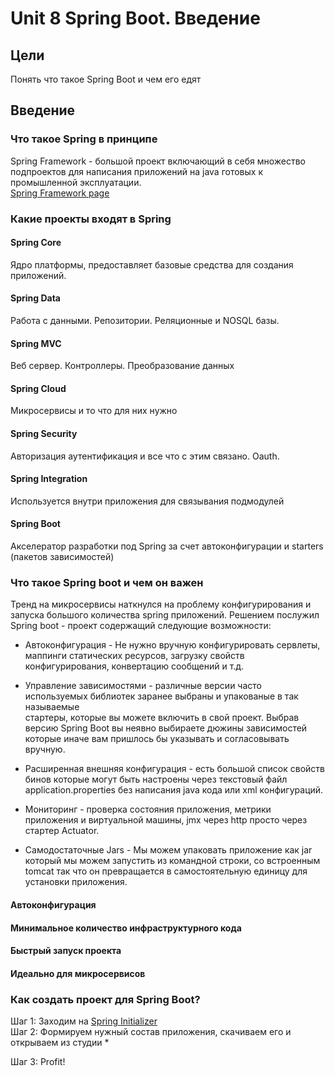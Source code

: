 # Unit 8 Spring Boot. Введение

## Цели
Понять что такое Spring Boot и чем его едят

## Введение 

### Что такое Spring в принципе
Spring Framework - большой проект включающий в себя множество подпроектов для написания приложений на java готовых к промышленной эксплуатации.  
[Spring Framework page](https://spring.io/)
 
### Какие проекты входят в Spring

#### Spring Core
Ядро платформы, предоставляет базовые средства для создания приложений.
 

#### Spring Data
Работа с данными. Репозитории. Реляционные и NOSQL базы.

#### Spring MVC
Веб сервер. Контроллеры. Преобразование данных

#### Spring Cloud
Микросервисы и то что для них нужно

#### Spring Security
Авторизация аутентификация и все что с этим связано. Oauth.

#### Spring Integration
Используется внутри приложения для связывания подмодулей

#### Spring Boot
Акселератор разработки под Spring за счет автоконфигурации и starters (пакетов зависимостей)

### Что такое Spring boot и чем он важен
Тренд на микросервисы наткнулся на проблему конфигурирования и запуска большого количества spring приложений.
Решением послужил Spring boot - проект содержащий следующие возможности:  

* Автоконфигурация - Не нужно вручную конфигурировать сервлеты, маппинги статических ресурсов, 
загрузку свойств конфигурирования, конвертацию сообщений и т.д.

* Управление зависимостями - различные версии часто используемых библиотек заранее выбраны и упакованые в так называемые   
стартеры, которые вы можете включить в свой проект. Выбрав версию Spring Boot вы неявно выбираете дюжины зависимостей которые иначе вам пришлось бы указывать и согласовывать вручную.  

* Расширенная внешняя конфигурация - есть большой список свойств бинов которые могут быть настроены через текстовый файл application.properties без написания java кода или xml конфигураций.  

* Мониторинг - проверка состояния приложения, метрики приложения и виртуальной машины, jmx через http просто через стартер Actuator.  

* Самодостаточные Jars - Мы можем упаковать приложение как jar который мы можем запустить из командной строки, со встроенным tomcat
так что он превращается в самостоятельную единицу для установки приложения.


#### Автоконфигурация

#### Минимальное количество инфраструктурного кода

#### Быстрый запуск проекта

#### Идеально для микросервисов

### Как создать проект для Spring Boot?
Шаг 1: Заходим на [Spring Initializer](https://start.spring.io/)  
Шаг 2: Формируем нужный состав приложения, скачиваем его и открываем из студии 
   * 
    
Шаг 3: Profit!  




